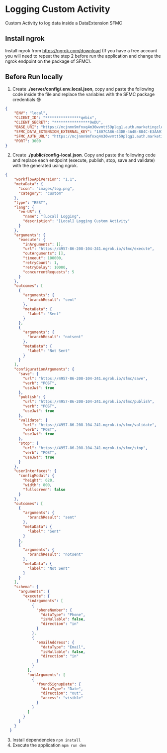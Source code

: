 # Logging Custom Activity
Custom Activity to log data inside a DataExtension SFMC

## Install ngrok

Install ngrok from https://ngrok.com/download (If you have a free account you will need to repeat the step 2 before run the application and change the ngrok endpoint on the package of SFMC). 

## Before Run locally

1. Create **./server/config/.env.local.json**, copy and paste the following code inside the file and replace the variables with the SFMC package credentials 😎

```json
{
    "ENV": "local",
    "CLIENT_ID": "****************qebix",
    "CLIENT_SECRET": "****************9eDU",
    "BASE_URI": "https://mcjnmn9mfnxq4m36wvmtt59plqg1.auth.marketingcloudapis.com/",
    "SFMC_DATA_EXTENSION_EXTERNAL_KEY": "1807CA86-43DB-4A4B-884C-E3AA9183F2CC",
    "SFMC_AUTH_URL": "https://mcjnmn9mfnxq4m36wvmtt59plqg1.auth.marketingcloudapis.com/v2/token",
    "PORT": 3000
}
```

2. Create **./public/config-local.json**. Copy and paste the following code and replace each endpoint (execute, publish, stop, save and validate) with the generated using ngrok. 

```json
{
    "workflowApiVersion": "1.1",
    "metaData": {
      "icon": "images/log.png",
      "category": "custom"
    },
    "type": "REST",
    "lang": {
      "en-US": {
        "name": "[Local] Logging",
        "description": "[Local] Logging Custom Activity"
      }
    },
    "arguments": {
      "execute": {
        "inArguments": [],
        "url": "https://4957-86-208-104-241.ngrok.io/sfmc/execute",
        "outArguments": [],
        "timeout": 100000,
        "retryCount": 1,
        "retryDelay": 10000,
        "concurrentRequests": 5
      }
    },
    "outcomes": [
      {
        "arguments": {
          "branchResult": "sent"
        },
        "metaData": {
          "label": "Sent"
        }
      },
      {
        "arguments": {
          "branchResult": "notsent"
        },
        "metaData": {
          "label": "Not Sent"
        }
      }
    ],
    "configurationArguments": {
      "save": {
        "url": "https://4957-86-208-104-241.ngrok.io/sfmc/save",
        "verb": "POST",
        "useJwt": true
      },
      "publish": {
        "url": "https://4957-86-208-104-241.ngrok.io/sfmc/publish",
        "verb": "POST",
        "useJwt": true
      },
      "validate": {
        "url": "https://4957-86-208-104-241.ngrok.io/sfmc/validate",
        "verb": "POST",
        "useJwt": true
      },
      "stop": {
        "url": "https://4957-86-208-104-241.ngrok.io/sfmc/stop",
        "verb": "POST",
        "useJwt": true
      }
    },
    "userInterfaces": {
      "configModal": {
        "height": 620,
        "width": 800,
        "fullscreen": false
      }
    },
    "outcomes": [
      {
        "arguments": {
          "branchResult": "sent"
        },
        "metaData": {
          "label": "Sent"
        }
      },
      {
        "arguments": {
          "branchResult": "notsent"
        },
        "metaData": {
          "label": "Not Sent"
        }
      }
    ],
    "schema": {
      "arguments": {
        "execute": {
          "inArguments": [
            {
              "phoneNumber": {
                "dataType": "Phone",
                "isNullable": false,
                "direction": "in"
              }
            },
            {
              "emailAddress": {
                "dataType": "Email",
                "isNullable": false,
                "direction": "in"
              }
            }
          ],
          "outArguments": [
            {
              "foundSignupDate": {
                "dataType": "Date",
                "direction": "out",
                "access": "visible"
              }
            }
          ]
        }
      }
    }
  }
```

3. Install dependencies `npm install`
4. Execute the application `npm run dev`
